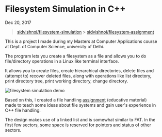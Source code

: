 # Filesystem Simulation in C++

Dec 20, 2017

> [sidvishnoi/filesystem-simulation][1] > [sidvishnoi/filesystem-assignment][2]

This is a project I made during my Masters at Computer Applications course at Dept. of Computer Science, university of Delhi.

The program lets you create a filesystem as a file and allows you to do file/directory operations in a Linux like terminal interface.

It allows you to create files, create hierarchical directories, delete files and (attempt to) recover deleted files, along with operations like list directory, print directory tree, print working directory, change directory.

![filesystem simulation demo](https://user-images.githubusercontent.com/8426945/62230627-d4284a80-b3df-11e9-9630-bc3dd471df03.png)

Based on this, I created a file handling [assignment][2] (educative material) made to teach some ideas about file systems and gain user's experience in C++ file handling.

The design makes use of a linked list and is somewhat similar to FAT. In the first few sectors, some space is reserved for pointers and status of other sectors.

[1]: https://github.com/sidvishnoi/filesystem-simulation
[2]: https://github.com/sidvishnoi/filesystem-assignment
